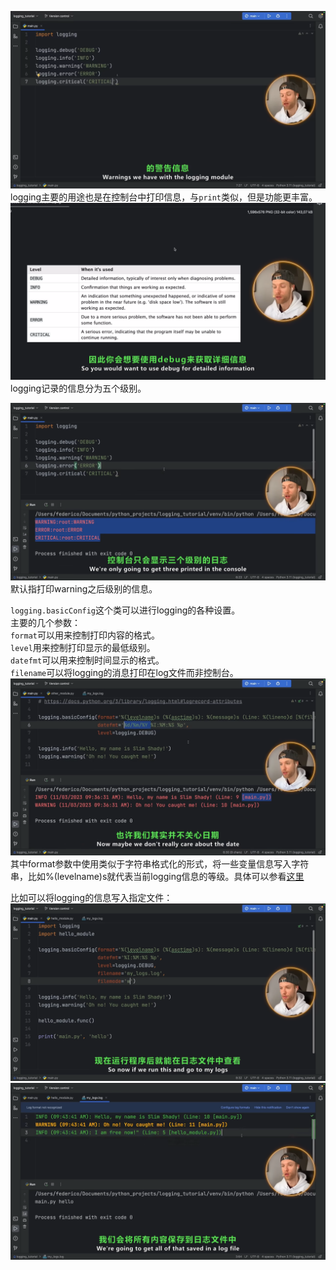 
![BV1gM7HzuEEJ-[01:15]](./images/55f40944-7781-41b5-b5c6-ddeb7fa9504c-1.png)  
logging主要的用途也是在控制台中打印信息，与`print`类似，但是功能更丰富。  
![BV1gM7HzuEEJ-[01:23]](./images/55f40944-7781-41b5-b5c6-ddeb7fa9504c-2.png)  
logging记录的信息分为五个级别。  

![BV1gM7HzuEEJ-[02:03]](./images/55f40944-7781-41b5-b5c6-ddeb7fa9504c-3.png)  
默认指打印warning之后级别的信息。  

`logging.basicConfig`这个类可以进行logging的各种设置。  
主要的几个参数：  
`format`可以用来控制打印内容的格式。  
`level`用来控制打印显示的最低级别。  
`datefmt`可以用来控制时间显示的格式。  
`filename`可以将logging的消息打印在log文件而非控制台。  
![BV1gM7HzuEEJ-[10:03]](./images/55f40944-7781-41b5-b5c6-ddeb7fa9504c-5.png)  
其中format参数中使用类似于字符串格式化的形式，将一些变量信息写入字符串，比如%(levelname)s就代表当前logging信息的等级。具体可以参看[这里](https://docs.python.org/zh-cn/3/library/logging.html#logrecord-attributes)  

比如可以将logging的信息写入指定文件：  
![BV1gM7HzuEEJ-[14:10]](./images/55f40944-7781-41b5-b5c6-ddeb7fa9504c-6.png)  
![BV1gM7HzuEEJ-[14:12]](./images/55f40944-7781-41b5-b5c6-ddeb7fa9504c-7.png)  


